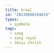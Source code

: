 ```yaml
---
title: Graal
id: "20230808194024"
types:
  - symbole
tags:
  - sang
  - sang royal
  - Jésus Christ
---
```


